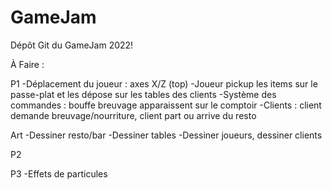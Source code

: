# GameJam
Dépôt Git du GameJam 2022!


À Faire :

P1
-Déplacement du joueur : axes X/Z (top)
-Joueur pickup les items sur le passe-plat et les dépose sur les tables des clients
-Système des commandes : bouffe breuvage apparaissent sur le comptoir
-Clients : client demande breuvage/nourriture, client part ou arrive du resto

Art
-Dessiner resto/bar
-Dessiner tables
-Dessiner joueurs, dessiner clients

P2


P3
-Effets de particules


